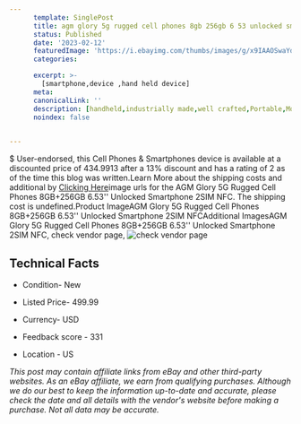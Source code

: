 ```yaml
---
      template: SinglePost
      title: agm glory 5g rugged cell phones 8gb 256gb 6 53 unlocked smartphone 2sim nfc
      status: Published
      date: '2023-02-12'
      featuredImage: 'https://i.ebayimg.com/thumbs/images/g/x9IAAOSwaYdhjI~N/s-l225.jpg'
      categories: 

      excerpt: >-
        [smartphone,device ,hand held device]
      meta:
      canonicalLink: ''
      description: [handheld,industrially made,well crafted,Portable,Mobile,Compact,Convenient,Lightweight,Maneuverable,Man-portable,Miniature,Carriable,Hand-held,Light,Holdable,Transportable,Mobile device,Pocket-sized,On-the-go,Wireless,Cordless,Compact size,Convenient size, smartphone,device ,hand held device]
      noindex: false

        
---
```

$
    User-endorsed, this Cell Phones & Smartphones device is available at a discounted price of 434.9913 after a 13% discount and has a rating of 2 as of the time this blog was written.Learn More about the shipping costs and additional by [Clicking Here](https://www.ebay.com/itm/313748107038?hash=item490cd82f1e%3Ag%3Ax9IAAOSwaYdhjI%7EN&mkevt=1&mkcid=1&mkrid=711-53200-19255-0&campid=%253CePNCampaignId%253E&customid=%253CreferenceId%253E&toolid=10049)image urls for the AGM Glory 5G Rugged Cell Phones 8GB+256GB 6.53'' Unlocked Smartphone 2SIM NFC. The shipping cost is undefined.Product ImageAGM Glory 5G Rugged Cell Phones 8GB+256GB 6.53'' Unlocked Smartphone 2SIM NFCAdditional ImagesAGM Glory 5G Rugged Cell Phones 8GB+256GB 6.53'' Unlocked Smartphone 2SIM NFC, check vendor page, ![check vendor page](https://origin-galleryplus.ebayimg.com/ws/web/313748107038_2_0_1/225x225.jpg,https://origin-galleryplus.ebayimg.com/ws/web/313748107038_3_0_1/225x225.jpg,https://origin-galleryplus.ebayimg.com/ws/web/313748107038_4_0_1/225x225.jpg,https://origin-galleryplus.ebayimg.com/ws/web/313748107038_5_0_1/225x225.jpg,https://origin-galleryplus.ebayimg.com/ws/web/313748107038_6_0_1/225x225.jpg,https://origin-galleryplus.ebayimg.com/ws/web/313748107038_7_0_1/225x225.jpg,https://origin-galleryplus.ebayimg.com/ws/web/313748107038_8_0_1/225x225.jpg,https://origin-galleryplus.ebayimg.com/ws/web/313748107038_9_0_1/225x225.jpg,https://origin-galleryplus.ebayimg.com/ws/web/313748107038_10_0_1/225x225.jpg,https://origin-galleryplus.ebayimg.com/ws/web/313748107038_11_0_1/225x225.jpg,https://origin-galleryplus.ebayimg.com/ws/web/313748107038_12_0_1/225x225.jpg)
    
    

 ## Technical Facts 



     
      

 - Condition- New 


      

 - Listed Price- 499.99 


      

 - Currency- USD 


      

 - Feedback score - 331 


      

 - Location - US 


      
      

 *_This post may contain affiliate links from eBay and other third-party websites. As an eBay affiliate, we earn from qualifying purchases. Although we do our best to keep the information up-to-date and accurate, please check the date and all details with the vendor's website before making a purchase. Not all data may be accurate._*



    
    
    
    
    